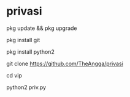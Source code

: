 # privasi

pkg update && pkg upgrade

pkg install git

pkg install python2

git clone https://github.com/TheAngga/privasi

cd vip

python2 priv.py
